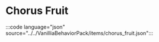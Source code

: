 # Chorus Fruit

:::code language="json" source="../../VanilliaBehaviorPack/items/chorus_fruit.json":::